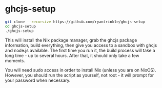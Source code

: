 ghcjs-setup
===========

```bash
git clone --recursive https://github.com/ryantrinkle/ghcjs-setup
cd ghcjs-setup
./ghcjs-setup
```

This will install the Nix package manager, grab the ghcjs package information, build everything, then give you access to a sandbox with ghcjs and node.js available.  The first time you run it, the build process will take a long time - up to several hours.  After that, it should only take a few moments.

You will need sudo access in order to install Nix (unless you are on NixOS).  However, you should run the script as yourself, not root - it will prompt for your password when necessary.
